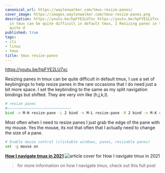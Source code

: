 ```yaml
---
canonical_url: https://waylonwalker.com/tmux-resize-panes/
cover_image: https://images.waylonwalker.com/tmux-resize-panes.png
description: https://youtu.be/hpFYE2LU7xc https://youtu.be/hpFYE2LU7xc Resizing panes
  in tmux can be quite difficult in default tmux, I Resizing panes in tmux can be
  quite d
published: true
tags:
- cli
- linux
- tmux
title: tmux resize-panes
---
```


https://youtu.be/hpFYE2LU7xc

Resizing panes in tmux can be quite difficult in default tmux, I use a set of keybingings to help resize panes in the rare occasions that I do need just a bit more space.  I set the keybinding to the same as my split navigation bindings but shifted. They are very vim like (h,j,k,l).

``` bash
# resize panes
#―――――――――――――――――――――――――――――
bind -n M-H resize-pane -L 2 bind -n M-L resize-pane -R 2 bind -n M-K resize-pane -U 2 bind -n M-J resize-pane -D 2
```

Most often when I need to resize panes I just grab the edge of the pane with my mouse.  Yes the mouse, its not that often that I actually need to change the size of a pane.

``` bash
# Enable mouse control (clickable windows, panes, resizable panes)
set -g mouse on
```


  <div class="onelinelink-wrapper">
      <a class="onelinelink" href="https://waylonwalker.com/tmux-nav-2021/">
          <img style="float: right;" align='right' src="https://images.waylonwalker.com/tmux-nav-2021-og_250x140.png" alt="article cover for 
 How I navigate tmux in 2021
"/>
          <p><strong>
 How I navigate tmux in 2021
</strong></p>
      </a>
  </div>


> for more information on how I navigate tmux, check out this full post